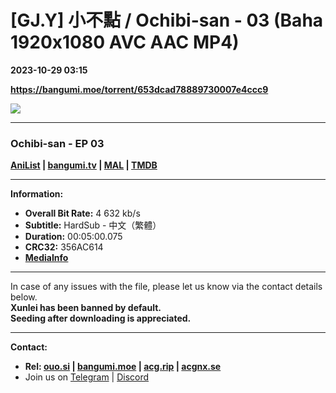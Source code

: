 # [GJ.Y] 小不點 / Ochibi-san - 03 (Baha 1920x1080 AVC AAC MP4)

**2023-10-29 03:15**

**https://bangumi.moe/torrent/653dcad78889730007e4ccc9**

![](https://rr1---bh.raws.dev/B/2KU/02/bd51c29d74cf36f95ac2193dd61nq2u5.JPG)

* * *

### **__Ochibi-san__** - EP 03

**[AniList](https://anilist.co/anime/168992) | [bangumi.tv](https://bgm.tv/subject/453630) | [MAL](https://myanimelist.net/anime/56588) | [TMDB](https://www.themoviedb.org/tv/234642)**

* * *

**Information:**

*   **Overall Bit Rate:** 4 632 kb/s
*   **Subtitle:** HardSub - 中文（繁體）
*   **Duration:** 00:05:00.075
*   **CRC32:** 356AC614
*   **[MediaInfo](https://rr1---nfo.raws.dev/%5BGJ.Y%5D%20%E5%B0%8F%E4%B8%8D%E9%BB%9E%20-%2003%20%28Baha%201920x1080%20AVC%20AAC%20MP4%29%20%5B356AC614%5D.mp4.nfo)**

* * *

In case of any issues with the file, please let us know via the contact details below.  
**Xunlei has been banned by default.**  
**Seeding after downloading is appreciated.**

* * *

**Contact:**

*   **Rel: [ouo.si](https://ouo.si/user/BraveSail) | [bangumi.moe](https://bangumi.moe/search/63e4b7585fa12c0007949b88) | [acg.rip](https://acg.rip/user/5570) | [acgnx.se](https://share.acgnx.se/user-529-1.html)**
*   Join us on [Telegram](https://kirara-fantasia.moe/telegram) | [Discord](https://kirara-fantasia.moe/discord)